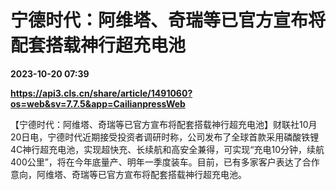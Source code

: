 # 宁德时代：阿维塔、奇瑞等已官方宣布将配套搭载神行超充电池

**2023-10-20 07:39**

**https://api3.cls.cn/share/article/1491060?os=web&sv=7.7.5&app=CailianpressWeb**

【宁德时代：阿维塔、奇瑞等已官方宣布将配套搭载神行超充电池】财联社10月20日电，宁德时代近期接受投资者调研时称，公司发布了全球首款采用磷酸铁锂4C神行超充电池，实现超快充、长续航和高安全兼得，可实现“充电10分钟，续航400公里”，将在今年底量产、明年一季度装车。目前，已有多家客户表达了合作意向，阿维塔、奇瑞等已官方宣布将配套搭载神行超充电池。